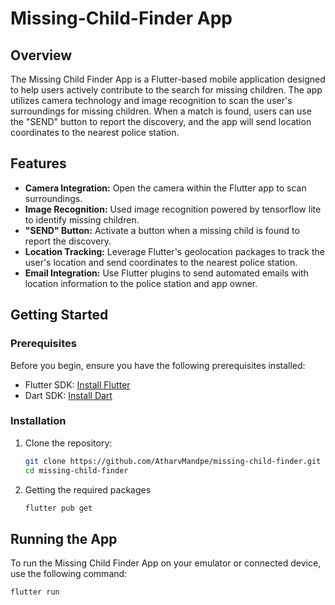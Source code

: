 # Missing-Child-Finder App

## Overview

The Missing Child Finder App is a Flutter-based mobile application designed to help users actively contribute to the search for missing children. The app utilizes camera technology and image recognition to scan the user's surroundings for missing children. When a match is found, users can use the "SEND" button to report the discovery, and the app will send location coordinates to the nearest police station.

## Features

- **Camera Integration:** Open the camera within the Flutter app to scan surroundings.
- **Image Recognition:** Used image recognition powered by tensorflow lite to identify missing children.
- **"SEND" Button:** Activate a button when a missing child is found to report the discovery.
- **Location Tracking:** Leverage Flutter's geolocation packages to track the user's location and send coordinates to the nearest police station.
- **Email Integration:** Use Flutter plugins to send automated emails with location information to the police station and app owner.

## Getting Started

### Prerequisites

Before you begin, ensure you have the following prerequisites installed:

- Flutter SDK: [Install Flutter](https://flutter.dev/docs/get-started/install)
- Dart SDK: [Install Dart](https://dart.dev/get-dart)

### Installation

1. Clone the repository:
   ```bash
   git clone https://github.com/AtharvMandpe/missing-child-finder.git
   cd missing-child-finder

2. Getting the required packages
   ```bash
   flutter pub get

## Running the App

To run the Missing Child Finder App on your emulator or connected device, use the following command:

   ```bash
   flutter run

